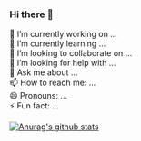 ### Hi there 👋


 🔭 I’m currently working on ... <br>
 🌱 I’m currently learning ... <br>
 👯 I’m looking to collaborate on ...<br>
 🤔 I’m looking for help with ... <br>
 💬 Ask me about ... <br>
 📫 How to reach me: ... <br>
 😄 Pronouns: ... <br>
 ⚡ Fun fact: ... <br>


[![Anurag's github stats](https://github-readme-stats.vercel.app/api?username=yekyung2)](https://github.com/anuraghazra/github-readme-stats)

